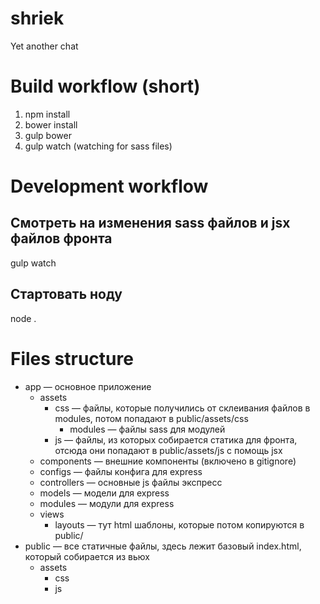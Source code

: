 # shriek
Yet another chat

# Build workflow (short)
1. npm install
2. bower install
3. gulp bower
4. gulp watch (watching for sass files)

# Development workflow

## Смотреть на изменения sass файлов и jsx файлов фронта
gulp watch

## Стартовать ноду
node .

# Files structure
* app — основное приложение
  * assets
    * css — файлы, которые получились от склеивания файлов в modules, потом попадают в public/assets/css
      * modules — файлы sass для модулей
    * js — файлы, из которых собирается статика для фронта, отсюда они попадают в public/assets/js с помощь jsx
  * components — внешние компоненты (включено в gitignore)
  * configs — файлы конфига для express
  * controllers — основные js файлы экспресс
  * models — модели для express
  * modules — модули для express
  * views
    * layouts — тут html шаблоны, которые потом копируются в public/
* public — все статичные файлы, здесь лежит базовый index.html, который собирается из вьюх
  * assets
    * css
    * js
